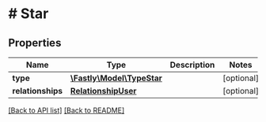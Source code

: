 # # Star

## Properties

Name | Type | Description | Notes
------------ | ------------- | ------------- | -------------
**type** | [**\Fastly\Model\TypeStar**](TypeStar.md) |  | [optional]
**relationships** | [**RelationshipUser**](RelationshipUser.md) |  | [optional]

[[Back to API list]](../../README.md#endpoints) [[Back to README]](../../README.md)
